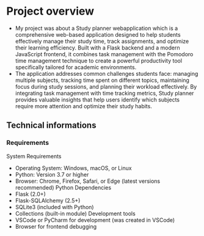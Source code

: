 # Project overview
- My project was about a Study planner webapplication which is a comprehensive web-based application designed to help students effectively manage their study time, track assignments, and optimize their learning efficiency. Built with a Flask backend and a modern JavaScript frontend, it combines task management with the Pomodoro time management technique to create a powerful productivity tool specifically tailored for academic environments.
- The application addresses common challenges students face: managing multiple subjects, tracking time spent on different topics, maintaining focus during study sessions, and planning their workload effectively. By integrating task management with time tracking metrics, Study planner provides valuable insights that help users identify which subjects require more attention and optimize their study habits.

## Technical informations
### Requirements
System Requirements
- Operating System: Windows, macOS, or Linux
- Python: Version 3.7 or higher
-	Browser: Chrome, Firefox, Safari, or Edge (latest versions recommended)
Python Dependencies
-	Flask (2.0+)
-	Flask-SQLAlchemy (2.5+)
-	SQLite3 (included with Python)
-	Collections (built-in module)
Development tools
-	VSCode or PyCharm for development (was created in VSCode)
-	Browser for frontend debugging
